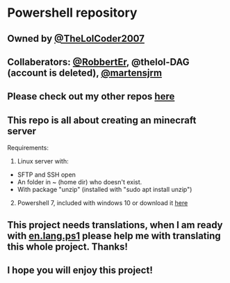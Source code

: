 # Powershell repository
## Owned by [@TheLolCoder2007](https://github.com/thelolcoder2007)
## Collaberators: [@RobbertEr](https://github.com/robberter), @thelol-DAG \(account is deleted\), [@martensjrm](github.com/martensjrm)
## Please check out my other repos [here](https://github.com/thelolcoder2007)
## This repo is all about creating an minecraft server
Requirements:
1. Linux server with:
  * SFTP and SSH open
  * An folder in \~ \(home dir\) who doesn't exist.
  * With package \"unzip\" \(installed with \"sudo apt install unzip\"\)
2. Powershell 7, included with windows 10 or download it [here](https://github.com/PowerShell/PowerShell/blob/master/README.md)
## This project needs translations, when I am ready with [en.lang.ps1](/newserver/en.lang.ps1) please help me with translating this whole project. Thanks!
## I hope you will enjoy this project!
